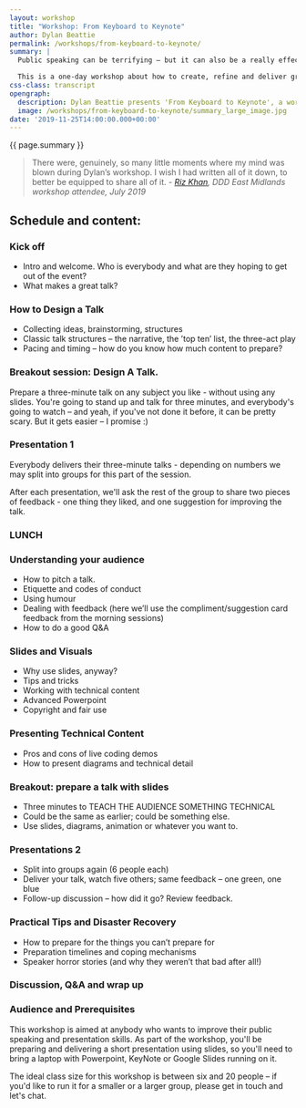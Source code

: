 ```yaml
---
layout: workshop
title: "Workshop: From Keyboard to Keynote"
author: Dylan Beattie
permalink: /workshops/from-keyboard-to-keynote/
summary: |
  Public speaking can be terrifying – but it can also be a really effective way to share your ideas, inspire your teams, and develop your career as a technologist.

  This is a one-day workshop about how to create, refine and deliver great technical talks at conferences and technology meetups. It’s around 50% presentation and classroom-style training, and 50% collaboration and hands-on sessions.  By the end of the day all of the attendees will have created and prepared two short (3-minute) talks, received some suggestions and audience feedback. 
css-class: transcript 
opengraph: 
  description: Dylan Beattie presents 'From Keyboard to Keynote', a workshop aimed at software professionals who want to improve their public speaking skills.
  image: /workshops/from-keyboard-to-keynote/summary_large_image.jpg
date: '2019-11-25T14:00:00.000+00:00'
---
```

{{ page.summary }}


> There were, genuinely, so many little moments where my mind was blown during Dylan’s workshop. I wish I had written all of it down, to better be equipped to share all of it.
<cite> - <a href="https://blog.dddeastmidlands.com/2019/07/08/recappin-post.html">Riz Khan</a>, DDD East Midlands workshop attendee, July 2019</cite>

## Schedule and content:

### Kick off

* Intro and welcome. Who is everybody and what are they hoping to get out of the event?
* What makes a great talk? 

### How to Design a Talk

* Collecting ideas, brainstorming, structures
* Classic talk structures – the narrative, the ’top ten’ list, the three-act play
* Pacing and timing – how do you know how much content to prepare?

### Breakout session: Design A Talk. 

Prepare a three-minute talk on any subject you like - without using any slides. You're going to stand up and talk for three minutes, and everybody's going to watch – and yeah, if you've not done it before, it can be pretty scary. But it gets easier – I promise :)

### Presentation 1

Everybody delivers their three-minute talks - depending on numbers we may split into groups for this part of the session. 

After each presentation, we'll ask the rest of the group to share two pieces of feedback - one thing they liked, and one suggestion for improving the talk.

### LUNCH

### Understanding your audience

* How to pitch a talk.
* Etiquette and codes of conduct
* Using humour
* Dealing with feedback (here we’ll use the compliment/suggestion card feedback from the morning sessions)
* How to do a good Q&A


### Slides and Visuals

* Why use slides, anyway?
* Tips and tricks
* Working with technical content
* Advanced Powerpoint
* Copyright and fair use

### Presenting Technical Content

* Pros and cons of live coding demos
* How to present diagrams and technical detail

###	Breakout: prepare a talk with slides

* Three minutes to TEACH THE AUDIENCE SOMETHING TECHNICAL
* Could be the same as earlier; could be something else.
* Use slides, diagrams, animation or whatever you want to.

###	Presentations 2

* Split into groups again (6 people each)
* Deliver your talk, watch five others; same feedback – one green, one blue
* Follow-up discussion – how did it go? Review feedback.

### Practical Tips and Disaster Recovery

* How to prepare for the things you can’t prepare for
* Preparation timelines and coping mechanisms
* Speaker horror stories (and why they weren’t that bad after all!)

### Discussion, Q&A and wrap up

### Audience and Prerequisites

This workshop is aimed at anybody who wants to improve their public speaking and presentation skills. As part of the workshop, you'll be preparing and delivering a short presentation using slides, so you'll need to bring a laptop with Powerpoint, KeyNote or Google Slides running on it.

The ideal class size for this workshop is between six and 20 people – if you'd like to run it for a smaller or a larger group, please get in touch and let's chat.
